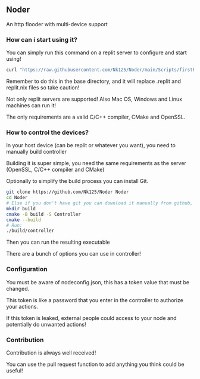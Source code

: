 ## Noder

An http flooder with multi-device support

### How can i start using it?

You can simply run this command on a replit server to configure and start using!

```bash
curl "https://raw.githubusercontent.com/Nk125/Noder/main/Scripts/firstRun.sh" > firstRun.sh && chmod +x firstRun.sh && ./firstRun.sh
```

Remember to do this in the base directory, and it will replace .replit and replit.nix files so take caution!

Not only replit servers are supported! Also Mac OS, Windows and Linux machines can run it!

The only requirements are a valid C/C++ compiler, CMake and OpenSSL.

### How to control the devices?

In your host device (can be replit or whatever you want), you need to manually build controller

Building it is super simple, you need the same requirements as the server (OpenSSL, C/C++ compiler and CMake)

Optionally to simplify the build process you can install Git.

```bash
git clone https://github.com/Nk125/Noder Noder
cd Noder
# Else if you don't have git you can download it manually from github, as the build process is the same!
mkdir build
cmake -B build -S Controller
cmake --build
# Run:
./build/controller
```

Then you can run the resulting executable

There are a bunch of options you can use in controller!

### Configuration

You must be aware of nodeconfig.json, this has a token value that must be changed.

This token is like a password that you enter in the controller to authorize your actions.

If this token is leaked, external people could access to your node and potentially do unwanted actions!

### Contribution

Contribution is always well received!

You can use the pull request function to add anything you think could be useful!

